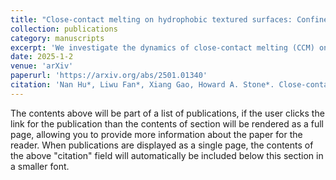 ```yaml
---
title: "Close-contact melting on hydrophobic textured surfaces: Confinement and meniscus effects"
collection: publications
category: manuscripts
excerpt: 'We investigate the dynamics of close-contact melting (CCM) on gas-trapped hydrophobic surfaces, with specific focus on the effects of geometrical confinement and the liquid-air meniscus below the liquid film.'
date: 2025-1-2
venue: 'arXiv'
paperurl: 'https://arxiv.org/abs/2501.01340'
citation: 'Nan Hu*, Liwu Fan*, Xiang Gao, Howard A. Stone*. Close-contact melting on hydrophobic textured surfaces: Confinement and meniscus effects, arXiv:2501.01340'
---
```


The contents above will be part of a list of publications, if the user clicks the link for the publication than the contents of section will be rendered as a full page, allowing you to provide more information about the paper for the reader. When publications are displayed as a single page, the contents of the above "citation" field will automatically be included below this section in a smaller font.
